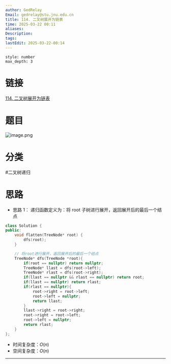 ```yaml
---
author: GedRelay
Email: gedrelay@stu.jnu.edu.cn
title: 114. 二叉树展开为链表
time: 2025-03-22 00:11
aliases: 
Description: 
tags: 
lastEdit: 2025-03-22-00:14
---
```


```toc
style: number
max_depth: 3
```

# 链接
[114. 二叉树展开为链表](https://leetcode.cn/problems/flatten-binary-tree-to-linked-list/) 

# 题目
![image.png](https://ged-pic-bed.oss-cn-guangzhou.aliyuncs.com/img/202503220012010.png)


# 分类
#二叉树递归 

# 思路
- 思路 1：
递归函数定义为：将 root 子树进行展开，返回展开后的最后一个结点

```cpp
class Solution {
public:
    void flatten(TreeNode* root) {
        dfs(root);
    }

    // 将root进行展开，返回展开后的最后一个结点
    TreeNode* dfs(TreeNode *root){
        if(root == nullptr) return nullptr;
        TreeNode* llast = dfs(root->left);
        TreeNode* rlast = dfs(root->right);
        if(llast == nullptr && rlast == nullptr) return root;
        if(llast == nullptr) return rlast;
        if(rlast == nullptr){
            root->right = root->left;
            root->left = nullptr;
            return llast;
        }
        llast->right = root->right;
        root->right = root->left;
        root->left = nullptr;
        return rlast;
    }
};
```


- 时间复杂度：${O\left( n \right)  }$ 
- 空间复杂度：${O\left( n \right)  }$ 


---

